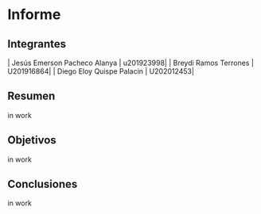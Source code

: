 
# Informe 


## Integrantes

| Jesús Emerson Pacheco Alanya | u201923998|
| Breydi Ramos Terrones        | U201916864| 
| Diego Eloy Quispe Palacin    | U202012453|

## Resumen 
in work

## Objetivos

in work
## Conclusiones

in work